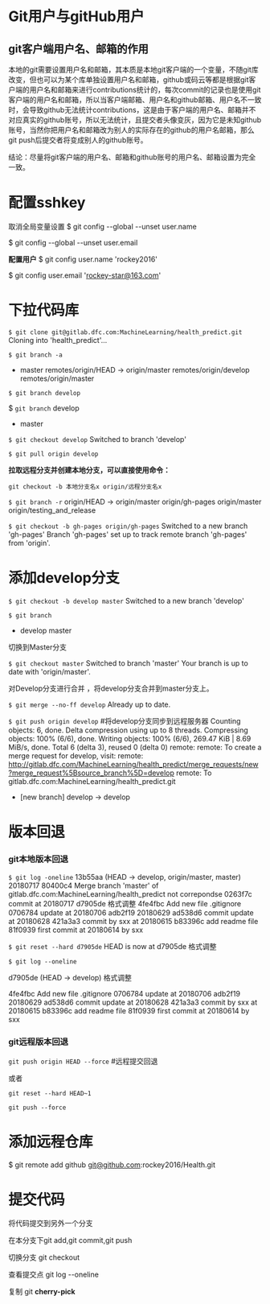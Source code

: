 # Git用户与gitHub用户

## git客户端用户名、邮箱的作用

本地的git需要设置用户名和邮箱，其本质是本地git客户端的一个变量，不随git库改变，但也可以为某个库单独设置用户名和邮箱，github或码云等都是根据git客户端的用户名和邮箱来进行contributions统计的，每次commit的记录也是使用git客户端的用户名和邮箱，所以当客户端邮箱、用户名和github邮箱、用户名不一致时，会导致github无法统计contributions，这是由于客户端的用户名、邮箱并不对应真实的github账号，所以无法统计，且提交者头像变灰，因为它是未知github账号，当然你把用户名和邮箱改为别人的实际存在的github的用户名邮箱，那么git push后提交者将变成别人的github账号。

结论：尽量将git客户端的用户名、邮箱和github账号的用户名、邮箱设置为完全一致。

# 配置sshkey

取消全局变量设置
$ git config --global --unset user.name

$ git config --global --unset user.email

**配置用户**
$ git config user.name 'rockey2016'

$ git config user.email 'rockey-star@163.com'

# 下拉代码库

`$ git clone git@gitlab.dfc.com:MachineLearning/health_predict.git`
Cloning into 'health_predict'...

<!--克隆完成之后，可以看见一些git相关文件，实际上Git自动clone的是远程的master分支，并且把本地的master分支和远程的master分支对应起来。-->

`$ git branch -a`  <!--查看所有远程分支-->

* master
  remotes/origin/HEAD -> origin/master
  remotes/origin/develop
  remotes/origin/master

`$ git branch develop`  <!--创建远程origin的develop分支到本地--> 

$ `git branch`  <!--查看本地分支develop-->
  develop
* master

`$ git checkout develop`  <!--切换到本地develop分支-->
Switched to branch 'develop'

`$ git pull origin develop`  <!--从远程获取最新版本并merge到本地 ，git pull 相当于git fetch 和 git merge。在实际使用中，git fetch更安全一些，因为在merge前，我们可以查看更新情况，然后再决定是否合并 。-->



**拉取远程分支并创建本地分支，可以直接使用命令：**

`git checkout -b 本地分支名x origin/远程分支名x`

`$ git branch -r`
  origin/HEAD -> origin/master
  origin/gh-pages
  origin/master
  origin/testing_and_release


`$ git checkout -b gh-pages origin/gh-pages`
Switched to a new branch 'gh-pages'
Branch 'gh-pages' set up to track remote branch 'gh-pages' from 'origin'.

# 添加develop分支

`$ git checkout -b develop master`
Switched to a new branch 'develop'


`$ git branch`

* develop
  master

切换到Master分支 

`$ git checkout master`
Switched to branch 'master'
Your branch is up to date with 'origin/master'.

对Develop分支进行合并 ，将develop分支合并到master分支上。

`$ git merge --no-ff develop`
Already up to date.

<!--使用--no-ff参数后，会执行正常合并，在Master分支上生成一个新节点。为了保证版本演进的清晰，我们希望采用这种做法。--> 

`$ git push origin develop`  #将develop分支同步到远程服务器
Counting objects: 6, done.
Delta compression using up to 8 threads.
Compressing objects: 100% (6/6), done.
Writing objects: 100% (6/6), 269.47 KiB | 8.69 MiB/s, done.
Total 6 (delta 3), reused 0 (delta 0)
remote:
remote: To create a merge request for develop, visit:
remote:   http://gitlab.dfc.com/MachineLearning/health_predict/merge_requests/new?merge_request%5Bsource_branch%5D=develop
remote:
To gitlab.dfc.com:MachineLearning/health_predict.git

 * [new branch]      develop -> develop

# 版本回退

###  git本地版本回退

`$ git log -oneline`
13b55aa (HEAD -> develop, origin/master, master) 20180717
80400c4 Merge branch 'master' of gitlab.dfc.com:MachineLearning/health_predict not correpondse
0263f7c commit at 20180717
d7905de 格式调整
4fe4fbc Add new file .gitignore
0706784 update at 20180706
adb2f19 20180629
ad538d6 commit update at 20180628
421a3a3 commit by sxx at 20180615
b83396c add readme file
81f0939 first commit at 20180614 by sxx

`$ git reset --hard d7905de`
HEAD is now at d7905de 格式调整

`$ git log --oneline`

d7905de (HEAD -> develop) 格式调整

4fe4fbc Add new file .gitignore
0706784 update at 20180706
adb2f19 20180629
ad538d6 commit update at 20180628
421a3a3 commit by sxx at 20180615
b83396c add readme file
81f0939 first commit at 20180614 by sxx



### git远程版本回退

`git push origin HEAD --force` #远程提交回退 

或者

`git reset --hard HEAD~1`

`git push --force` 



# 添加远程仓库

$ git remote add github git@github.com:rockey2016/Health.git



# 提交代码

将代码提交到另外一个分支

在本分支下git add,git commit,git push

切换分支  git checkout

查看提交点  git log --oneline

复制   git **cherry-pick**  <commitid>